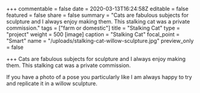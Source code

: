 +++
commentable = false
date = 2020-03-13T16:24:58Z
editable = false
featured = false
share = false
summary = "Cats are fabulous subjects for sculpture and I always enjoy making them. This stalking cat was a private commission."
tags = ["farm or domestic"]
title = "Stalking Cat"
type = "project"
weight = 500
[image]
caption = "Stalking Cat"
focal_point = "Smart"
name = "/uploads/stalking-cat-willow-sculpture.jpg"
preview_only = false

+++
Cats are fabulous subjects for sculpture and I always enjoy making them. This stalking cat was a private commission.

If you have a photo of a pose you particularly like I am always happy to try and replicate it in a willow sculpture.

